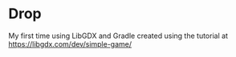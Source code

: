 # Drop
My first time using LibGDX and Gradle
created using the tutorial at https://libgdx.com/dev/simple-game/
